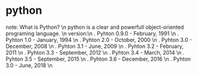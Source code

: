 # python
note: 
What is Python? \n
python is a clear and powerfull object-oriented programing language. \n
version:\n
. Pyhton 0.9.0 - February, 1991 \n
. Pyhton 1.0 - January, 1994 \n
. Pyhton 2.0 - October, 2000 \n
. Pyhton 3.0 - December, 2008 \n
. Pyhton 3.1 - June, 2009 \n
. Pyhton 3.2 - February, 2011 \n
. Pyhton 3.3 - September, 2012 \n
. Pyhton 3.4 - March, 2014 \n
. Pyhton 3.5 - September, 2015 \n
. Pyhton 3.6 - December, 2016 \n
. Pyhton 3.0 - June, 2018 \n




